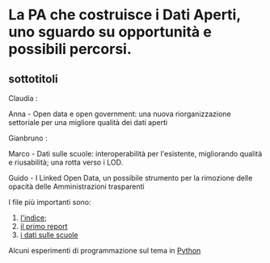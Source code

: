 # La PA che costruisce i Dati Aperti, uno sguardo su opportunità e possibili percorsi.

## sottotitoli
 Claudia :
 
 Anna -  Open data e open government: una nuova riorganizzazione settoriale per una migliore qualità dei dati aperti
 
 Gianbruno :
 
 Marco - Dati sulle scuole: interoperabilità per l'esistente, migliorando qualità e riusabilità; una rotta verso i LOD.
 
 Guido - I Linked Open Data, un possibile strumento per la rimozione delle opacità delle Amministrazioni trasparenti


I file più importanti sono:

1. [l'indice](INDICE.md);
2. [il primo report](Report_I.md)
3. [i dati sulle scuole](DatiScuole.md)

Alcuni esperimenti di programmazione sul tema in [Python](ProvePython)

